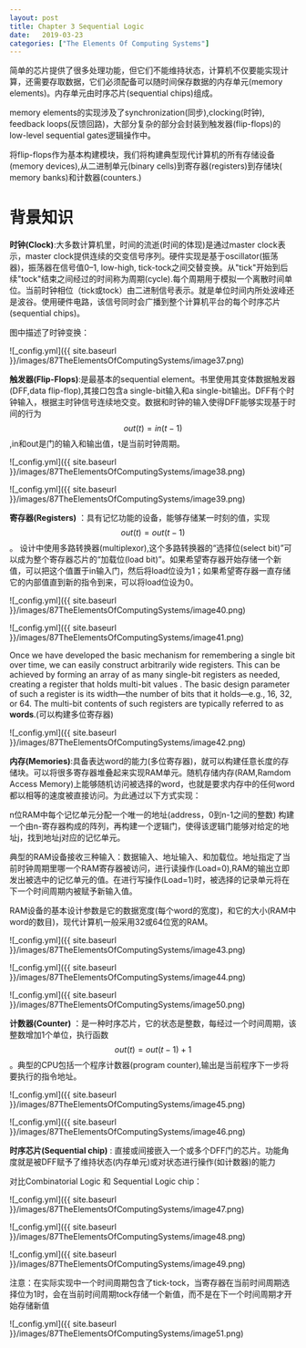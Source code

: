 ```yaml
---
layout: post
title: Chapter 3 Sequential Logic
date:   2019-03-23
categories: ["The Elements Of Computing Systems"]
---
```

简单的芯片提供了很多处理功能，但它们不能维持状态，计算机不仅要能实现计算，还需要存取数据，它们必须配备可以随时间保存数据的内存单元(memory elements)。内存单元由时序芯片(sequential chips)组成。

memory elements的实现涉及了synchronization(同步),clocking(时钟), feedback loops(反馈回路)，大部分复杂的部分会封装到触发器(flip-flops)的low-level sequential gates逻辑操作中。  

将flip-flops作为基本构建模块，我们将构建典型现代计算机的所有存储设备(memory devices),从二进制单元(binary cells)到寄存器(registers)到存储块( memory banks)和计数器(counters.)

# 背景知识  

**时钟(Clock)**:大多数计算机里，时间的流逝(时间的体现)是通过master clock表示，master clock提供连续的交变信号序列。硬件实现是基于oscillator(振荡器)，振荡器在信号值0–1, low-high, tick-tock之间交替变换。从"tick"开始到后续"tock"结束之间经过的时间称为周期(cycle).每个周期用于模拟一个离散时间单位。当前时钟相位（tick或tock）由二进制信号表示。就是单位时间内所处波峰还是波谷。使用硬件电路，该信号同时会广播到整个计算机平台的每个时序芯片(sequential chips)。

图中描述了时钟变换：

![_config.yml]({{ site.baseurl }}/images/87TheElementsOfComputingSystems/image37.png)  

**触发器(Flip-Flops)**:是最基本的sequential element。书里使用其变体数据触发器(DFF,data flip-flop),其接口包含a single-bit输入和a single-bit输出。DFF有个时钟输入，根据主时钟信号连续地交变。数据和时钟的输入使得DFF能够实现基于时间的行为$$out(t)=in(t-1)$$,in和out是门的输入和输出值，t是当前时钟周期。

![_config.yml]({{ site.baseurl }}/images/87TheElementsOfComputingSystems/image38.png)  

![_config.yml]({{ site.baseurl }}/images/87TheElementsOfComputingSystems/image39.png)  

**寄存器(Registers)** ：具有记忆功能的设备，能够存储某一时刻的值，实现$$out(t)=out(t-1)$$。
设计中使用多路转换器(multiplexor),这个多路转换器的“选择位(select bit)”可以成为整个寄存器芯片的“加载位(load bit)”。如果希望寄存器开始存储一个新值，可以把这个值置于in输入门，然后将load位设为1；如果希望寄存器一直存储它的内部值直到新的指令到来，可以将load位设为0。 

![_config.yml]({{ site.baseurl }}/images/87TheElementsOfComputingSystems/image40.png)  

![_config.yml]({{ site.baseurl }}/images/87TheElementsOfComputingSystems/image41.png) 

Once we have developed the basic mechanism for remembering a single bit over time, we can easily construct arbitrarily wide registers. This can be achieved by forming an array of as many single-bit registers as needed, creating a register that holds multi-bit values . The basic design parameter of such a register is its width—the number of bits that it holds—e.g., 16, 32, or 64. The multi-bit contents of such registers are typically referred to as **words**.(可以构建多位寄存器)

![_config.yml]({{ site.baseurl }}/images/87TheElementsOfComputingSystems/image42.png) 

**内存(Memories)**:具备表达word的能力(多位寄存器)，就可以构建任意长度的存储块。可以将很多寄存器堆叠起来实现RAM单元。随机存储内存(RAM,Ramdom Access Memory)上能够随机访问被选择的word，也就是要求内存中的任何word都以相等的速度被直接访问。为此通过以下方式实现：

n位RAM中每个记忆单元分配一个唯一的地址(address，0到n-1之间的整数)
构建一个由n-寄存器构成的阵列，再构建一个逻辑门，使得该逻辑门能够对给定的地址j，找到地址j对应的记忆单元。

典型的RAM设备接收三种输入：数据输入、地址输入、和加载位。地址指定了当前时钟周期里哪一个RAM寄存器被访问，进行读操作(Load=0),RAM的输出立即发出被选中的记忆单元的值。在进行写操作(Load=1)时，被选择的记录单元将在下一个时间周期内被赋予新输入值。  

RAM设备的基本设计参数是它的数据宽度(每个word的宽度)，和它的大小(RAM中word的数目)，现代计算机一般采用32或64位宽的RAM。
 
![_config.yml]({{ site.baseurl }}/images/87TheElementsOfComputingSystems/image43.png) 

![_config.yml]({{ site.baseurl }}/images/87TheElementsOfComputingSystems/image44.png)

![_config.yml]({{ site.baseurl }}/images/87TheElementsOfComputingSystems/image50.png)

**计数器(Counter)** ：是一种时序芯片，它的状态是整数，每经过一个时间周期，该整数增加1个单位，执行函数$$out(t)=out(t-1)+1$$。典型的CPU包括一个程序计数器(program counter),输出是当前程序下一步将要执行的指令地址。

![_config.yml]({{ site.baseurl }}/images/87TheElementsOfComputingSystems/image45.png)  

![_config.yml]({{ site.baseurl }}/images/87TheElementsOfComputingSystems/image46.png)


**时序芯片(Sequential chip)** : 直接或间接嵌入一个或多个DFF门的芯片。功能角度就是被DFF赋予了维持状态(内存单元)或对状态进行操作(如计数器)的能力

对比Combinatorial Logic 和 Sequential Logic chip：

![_config.yml]({{ site.baseurl }}/images/87TheElementsOfComputingSystems/image47.png)

![_config.yml]({{ site.baseurl }}/images/87TheElementsOfComputingSystems/image48.png)

![_config.yml]({{ site.baseurl }}/images/87TheElementsOfComputingSystems/image49.png) 


注意：在实际实现中一个时间周期包含了tick-tock，当寄存器在当前时间周期选择位为1时，会在当前时间周期tock存储一个新值，而不是在下一个时间周期才开始存储新值 

![_config.yml]({{ site.baseurl }}/images/87TheElementsOfComputingSystems/image51.png)   



